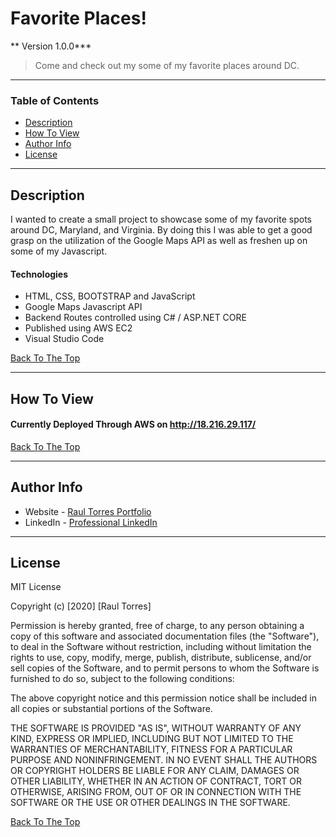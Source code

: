 # Favorite Places!

** Version 1.0.0***

> Come and check out my some of my favorite places around DC.

---

### Table of Contents


- [Description](#description)
- [How To View](#how-to-view)
- [Author Info](#author-info)
- [License](#license)
---

## Description

I wanted to create a small project to showcase some of my favorite spots around DC, Maryland, and Virginia. By doing this I was able to get a good grasp on the utilization of the Google Maps API as well as freshen up on some of my Javascript.

#### Technologies

- HTML, CSS, BOOTSTRAP and JavaScript
- Google Maps Javascript API
- Backend Routes controlled using C# / ASP.NET CORE
- Published using AWS EC2
- Visual Studio Code

[Back To The Top](#Favorite-Places!)

---


## How To View

#### Currently Deployed Through AWS on http://18.216.29.117/

[Back To The Top](#Favorite-Places!)

---

## Author Info

- Website - [Raul Torres Portfolio](www.rauldev.com)
- LinkedIn - [Professional LinkedIn](https://www.linkedin.com/in/raul—torres/)

---

## License

MIT License

Copyright (c) [2020] [Raul Torres]

Permission is hereby granted, free of charge, to any person obtaining a copy
of this software and associated documentation files (the "Software"), to deal
in the Software without restriction, including without limitation the rights
to use, copy, modify, merge, publish, distribute, sublicense, and/or sell
copies of the Software, and to permit persons to whom the Software is
furnished to do so, subject to the following conditions:

The above copyright notice and this permission notice shall be included in all
copies or substantial portions of the Software.

THE SOFTWARE IS PROVIDED "AS IS", WITHOUT WARRANTY OF ANY KIND, EXPRESS OR
IMPLIED, INCLUDING BUT NOT LIMITED TO THE WARRANTIES OF MERCHANTABILITY,
FITNESS FOR A PARTICULAR PURPOSE AND NONINFRINGEMENT. IN NO EVENT SHALL THE
AUTHORS OR COPYRIGHT HOLDERS BE LIABLE FOR ANY CLAIM, DAMAGES OR OTHER
LIABILITY, WHETHER IN AN ACTION OF CONTRACT, TORT OR OTHERWISE, ARISING FROM,
OUT OF OR IN CONNECTION WITH THE SOFTWARE OR THE USE OR OTHER DEALINGS IN THE
SOFTWARE.

[Back To The Top](#Favorite-Places!)
